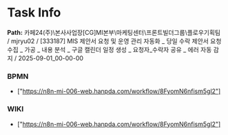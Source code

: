 # Task Info

**Path:** 카페24(주)\본사사업장\[CG]MI본부\마케팅센터\프론트빌더그룹\플로우기획팀 / mjryu02 / [333187] MIS 제안서 요청 및 운영 관리 자동화 _ 당일 수락 제안서 요청 수집 _ 가공 _ 내용 분석 _ 구글 캘린더 일정 생성 _ 요청자_수락자 공유 _ 에러 자동 감지 / 2025-09-01_00-00-00

### BPMN
- ["https://n8n-mi-006-web.hanpda.com/workflow/8FyomN6nfism5gl2"]

### WIKI
- ["https://n8n-mi-006-web.hanpda.com/workflow/8FyomN6nfism5gl2"]


